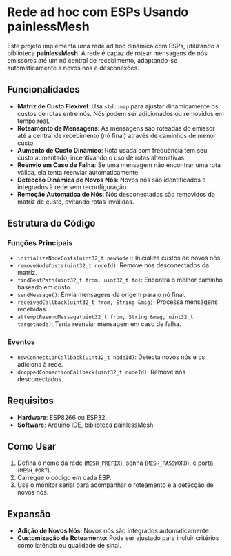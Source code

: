 # Rede ad hoc com ESPs Usando painlessMesh

Este projeto implementa uma rede ad hoc dinâmica com ESPs, utilizando a biblioteca **painlessMesh**. A rede é capaz de rotear mensagens de nós emissores até um nó central de recebimento, adaptando-se automaticamente a novos nós e desconexões.

## Funcionalidades

- **Matriz de Custo Flexível**: Usa `std::map` para ajustar dinamicamente os custos de rotas entre nós. Nós podem ser adicionados ou removidos em tempo real.
- **Roteamento de Mensagens**: As mensagens são roteadas do emissor até a central de recebimento (nó final) através de caminhos de menor custo.
- **Aumento de Custo Dinâmico**: Rota usada com frequência tem seu custo aumentado, incentivando o uso de rotas alternativas.
- **Reenvio em Caso de Falha**: Se uma mensagem não encontrar uma rota válida, ela tenta reenviar automaticamente.
- **Detecção Dinâmica de Novos Nós**: Novos nós são identificados e integrados à rede sem reconfiguração.
- **Remoção Automática de Nós**: Nós desconectados são removidos da matriz de custo, evitando rotas inválidas.

## Estrutura do Código

### Funções Principais

- `initializeNodeCosts(uint32_t newNode)`: Inicializa custos de novos nós.
- `removeNodeCosts(uint32_t nodeId)`: Remove nós desconectados da matriz.
- `findBestPath(uint32_t from, uint32_t to)`: Encontra o melhor caminho baseado em custo.
- `sendMessage()`: Envia mensagens da origem para o nó final.
- `receivedCallback(uint32_t from, String &msg)`: Processa mensagens recebidas.
- `attemptResendMessage(uint32_t from, String &msg, uint32_t targetNode)`: Tenta reenviar mensagem em caso de falha.

### Eventos

- `newConnectionCallback(uint32_t nodeId)`: Detecta novos nós e os adiciona à rede.
- `droppedConnectionCallback(uint32_t nodeId)`: Remove nós desconectados.

## Requisitos

- **Hardware**: ESP8266 ou ESP32.
- **Software**: Arduino IDE, biblioteca painlessMesh.

## Como Usar

1. Defina o nome da rede (`MESH_PREFIX`), senha (`MESH_PASSWORD`), e porta (`MESH_PORT`).
2. Carregue o código em cada ESP.
3. Use o monitor serial para acompanhar o roteamento e a detecção de novos nós.

## Expansão

- **Adição de Novos Nós**: Novos nós são integrados automaticamente.
- **Customização de Roteamento**: Pode ser ajustado para incluir critérios como latência ou qualidade de sinal.
